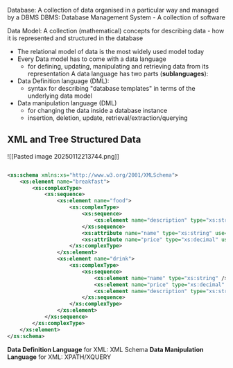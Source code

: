 Database: A collection of data organised in a particular way and managed by a DBMS
DBMS: Database Management System - A collection of software

Data Model: A collection (mathematical) concepts for describing data - how it is represented and structured in the database
- The relational model of data is the most widely used model today
- Every Data model has to come with a data language
	- for defining, updating, manipulating and retrieving data from its representation
A data language has two parts (**sublanguages**):
- Data Definition language (DML):
	- syntax for describing "database templates" in terms of the underlying data model
- Data manipulation language (DML)
	- for changing the data inside a database instance
	- insertion, deletion, update, retrieval/extraction/querying
## XML and Tree Structured Data
![[Pasted image 20250112213744.png]]
```xml

<xs:schema xmlns:xs="http://www.w3.org/2001/XMLSchema"> 
	<xs:element name="breakfast">
		<xs:complexType>
			<xs:sequence>
				<xs:element name="food">
					<xs:complexType>
						<xs:sequence>
							<xs:element name="description" type="xs:string" /> 
						</xs:sequence>
						<xs:attribute name="name" type="xs:string" use="required" /> 
						<xs:attribute name="price" type="xs:decimal" use="required" /> 
					</xs:complexType>
				</xs:element>
				<xs:element name="drink">
					<xs:complexType>
						<xs:sequence>
							<xs:element name="name" type="xs:string" />
							<xs:element name="price" type="xs:decimal" />
							<xs:element name="description" type="xs:string" />
						</xs:sequence>
					</xs:complexType>
				</xs:element>
			</xs:sequence>
		</xs:complexType>
	</xs:element>
</xs:schema>
```

**Data Definition Language** for XML: XML Schema
**Data Manipulation Language** for XML: XPATH/XQUERY



